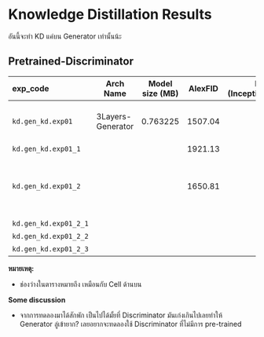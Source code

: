 # Knowledge Distillation Results

อันนี้จะทำ KD แค่บน Generator เท่านั้นน้ะ

## Pretrained-Discriminator

| exp_code              | Arch Name         | Model size (MB) |  AlexFID  |  FID (InceptionNetV3)  | KD Algorithm        | Notes                                                       |
|:----------------------|-------------------|-----------------|:---------:|:----------------------:|---------------------|-------------------------------------------------------------|
| `kd.gen_kd.exp01`     | 3Layers-Generator | 0.763225        |  1507.04  |           -            | Discrim_T+AT+Logits | Too many constrain may not good.                            |
| `kd.gen_kd.exp01_1`   |                   |                 |  1921.13  |           -            | Discrim_T+Logits    |                                                             |
| `kd.gen_kd.exp01_2`   |                   |                 |  1650.81  |           -            | Discrim_T+AT        | Let's try using only each one layer for calculating AT loss |
| `kd.gen_kd.exp01_2_1` |                   |                 |           |                        | Discrim_T+1stAT     |                                                             |
| `kd.gen_kd.exp01_2_2` |                   |                 |           |                        | Discrim_T+2ndAT     |                                                             |
| `kd.gen_kd.exp01_2_3` |                   |                 |           |                        | Discrim_T+3rdAT     |                                                             |

**หมายเหตุ:**

- ช่องว่างในตารางหมายถึง เหมือนกับ Cell ด้านบน

**Some discussion**

- จากการทดลองมาได้สักพัก เป็นไปได้มั้ยที่ Discriminator มันเก่งเกินไปเลยทำให้ Generator ลู่เข้ายาก? เลยอยากจะทดลองใช้
  Discriminator ที่ไม่มีการ pre-trained
